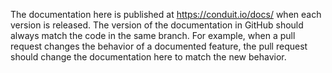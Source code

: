 The documentation here is published at https://conduit.io/docs/ when each
version is released. The version of the documentation in GitHub should
always match the code in the same branch. For example, when a pull request
changes the behavior of a documented feature, the pull request should change
the documentation here to match the new behavior.
